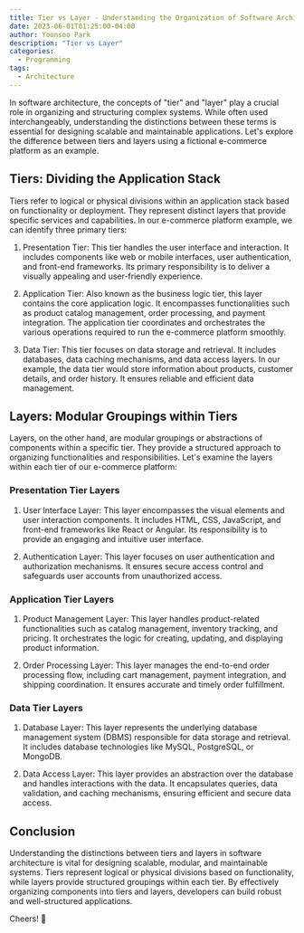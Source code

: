 ```yaml
---
title: Tier vs Layer - Understanding the Organization of Software Architecture
date: 2023-06-01T01:25:00-04:00
author: Yoonsoo Park
description: "Tier vs Layer"
categories:
  - Programming
tags:
  - Architecture
---
```


In software architecture, the concepts of "tier" and "layer" play a crucial role in organizing and structuring complex systems. While often used interchangeably, understanding the distinctions between these terms is essential for designing scalable and maintainable applications. Let's explore the difference between tiers and layers using a fictional e-commerce platform as an example.

## Tiers: Dividing the Application Stack

Tiers refer to logical or physical divisions within an application stack based on functionality or deployment. They represent distinct layers that provide specific services and capabilities. In our e-commerce platform example, we can identify three primary tiers:

1. Presentation Tier: This tier handles the user interface and interaction. It includes components like web or mobile interfaces, user authentication, and front-end frameworks. Its primary responsibility is to deliver a visually appealing and user-friendly experience.

2. Application Tier: Also known as the business logic tier, this layer contains the core application logic. It encompasses functionalities such as product catalog management, order processing, and payment integration. The application tier coordinates and orchestrates the various operations required to run the e-commerce platform smoothly.

3. Data Tier: This tier focuses on data storage and retrieval. It includes databases, data caching mechanisms, and data access layers. In our example, the data tier would store information about products, customer details, and order history. It ensures reliable and efficient data management.

## Layers: Modular Groupings within Tiers

Layers, on the other hand, are modular groupings or abstractions of components within a specific tier. They provide a structured approach to organizing functionalities and responsibilities. Let's examine the layers within each tier of our e-commerce platform:

### Presentation Tier Layers

1. User Interface Layer: This layer encompasses the visual elements and user interaction components. It includes HTML, CSS, JavaScript, and front-end frameworks like React or Angular. Its responsibility is to provide an engaging and intuitive user interface.

2. Authentication Layer: This layer focuses on user authentication and authorization mechanisms. It ensures secure access control and safeguards user accounts from unauthorized access.

### Application Tier Layers

1. Product Management Layer: This layer handles product-related functionalities such as catalog management, inventory tracking, and pricing. It orchestrates the logic for creating, updating, and displaying product information.

2. Order Processing Layer: This layer manages the end-to-end order processing flow, including cart management, payment integration, and shipping coordination. It ensures accurate and timely order fulfillment.

### Data Tier Layers

1. Database Layer: This layer represents the underlying database management system (DBMS) responsible for data storage and retrieval. It includes database technologies like MySQL, PostgreSQL, or MongoDB.

2. Data Access Layer: This layer provides an abstraction over the database and handles interactions with the data. It encapsulates queries, data validation, and caching mechanisms, ensuring efficient and secure data access.

## Conclusion

Understanding the distinctions between tiers and layers in software architecture is vital for designing scalable, modular, and maintainable systems. Tiers represent logical or physical divisions based on functionality, while layers provide structured groupings within each tier. By effectively organizing components into tiers and layers, developers can build robust and well-structured applications.

Cheers! 🍺
